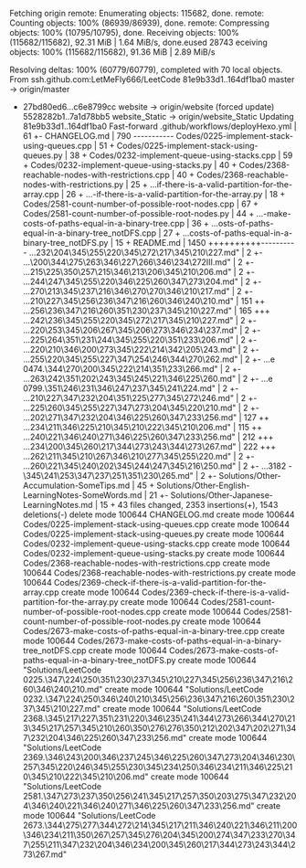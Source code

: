 Fetching origin
remote: Enumerating objects: 115682, done.
remote: Counting objects: 100% (86939/86939), done.
remote: Compressing objects: 100% (10795/10795), done.
Receiving objects: 100% (115682/115682), 92.31 MiB | 1.64 MiB/s, done.eused 28743 eceiving objects: 100% (115682/115682), 91.36 MiB | 2.89 MiB/s    

Resolving deltas: 100% (60779/60779), completed with 70 local objects.
From ssh.github.com:LetMeFly666/LeetCode
   81e9b33d1..164df1ba0  master         -> origin/master
 + 27bd80ed6...c6e8799cc website        -> origin/website  (forced update)
   5528282b1..7a1d78bb5  website_Static -> origin/website_Static
Updating 81e9b33d1..164df1ba0
Fast-forward
 .github/workflows/deployHexo.yml                   |   61 +-
 CHANGELOG.md                                       |  790 -----------
 Codes/0225-implement-stack-using-queues.cpp        |   51 +
 Codes/0225-implement-stack-using-queues.py         |   38 +
 Codes/0232-implement-queue-using-stacks.cpp        |   59 +
 Codes/0232-implement-queue-using-stacks.py         |   40 +
 Codes/2368-reachable-nodes-with-restrictions.cpp   |   40 +
 Codes/2368-reachable-nodes-with-restrictions.py    |   25 +
 ...if-there-is-a-valid-partition-for-the-array.cpp |   26 +
 ...-if-there-is-a-valid-partition-for-the-array.py |   18 +
 Codes/2581-count-number-of-possible-root-nodes.cpp |   67 +
 Codes/2581-count-number-of-possible-root-nodes.py  |   44 +
 ...-make-costs-of-paths-equal-in-a-binary-tree.cpp |   36 +
 ...osts-of-paths-equal-in-a-binary-tree_notDFS.cpp |   27 +
 ...costs-of-paths-equal-in-a-binary-tree_notDFS.py |   15 +
 README.md                                          | 1450 ++++++++++----------
 ...232\204\345\255\220\345\272\217\345\210\227.md" |    2 +-
 ...\200\344\275\263\346\227\266\346\234\272III.md" |    2 +-
 ...215\225\350\257\215\346\213\206\345\210\206.md" |    2 +-
 ...244\247\345\255\220\346\225\260\347\273\204.md" |    2 +-
 ...270\213\345\237\216\346\270\270\346\210\217.md" |    2 +-
 ...210\227\345\256\236\347\216\260\346\240\210.md" |  151 ++
 ...256\236\347\216\260\351\230\237\345\210\227.md" |  165 +++
 ...242\236\345\255\220\345\272\217\345\210\227.md" |    2 +-
 ...220\253\345\206\267\345\206\273\346\234\237.md" |    2 +-
 ...225\264\351\231\244\345\255\220\351\233\206.md" |    2 +-
 ...220\210\346\200\273\345\222\214\342\205\243.md" |    2 +-
 ...255\220\345\255\227\347\254\246\344\270\262.md" |    2 +-
 ...e 0474.\344\270\200\345\222\214\351\233\266.md" |    2 +-
 ...263\242\351\202\243\345\245\221\346\225\260.md" |    2 +-
 ...e 0799.\351\246\231\346\247\237\345\241\224.md" |    2 +-
 ...210\227\347\232\204\351\225\277\345\272\246.md" |    2 +-
 ...225\260\345\255\227\347\273\204\345\220\210.md" |    2 +-
 ...202\271\347\232\204\346\225\260\347\233\256.md" |  127 ++
 ...234\211\346\225\210\345\210\222\345\210\206.md" |  115 ++
 ...240\221\346\240\271\346\225\260\347\233\256.md" |  212 +++
 ...234\200\345\260\217\344\273\243\344\273\267.md" |  222 +++
 ...262\211\345\210\267\346\210\277\345\255\220.md" |    2 +-
 ...260\221\345\240\202\345\244\247\345\216\250.md" |    2 +-
 ...3182 - \345\241\253\347\237\251\351\230\265.md" |    2 +-
 Solutions/Other-Accumulation-SomeTips.md           |   45 +
 Solutions/Other-English-LearningNotes-SomeWords.md |   21 +-
 Solutions/Other-Japanese-LearningNotes.md          |   15 +
 43 files changed, 2353 insertions(+), 1543 deletions(-)
 delete mode 100644 CHANGELOG.md
 create mode 100644 Codes/0225-implement-stack-using-queues.cpp
 create mode 100644 Codes/0225-implement-stack-using-queues.py
 create mode 100644 Codes/0232-implement-queue-using-stacks.cpp
 create mode 100644 Codes/0232-implement-queue-using-stacks.py
 create mode 100644 Codes/2368-reachable-nodes-with-restrictions.cpp
 create mode 100644 Codes/2368-reachable-nodes-with-restrictions.py
 create mode 100644 Codes/2369-check-if-there-is-a-valid-partition-for-the-array.cpp
 create mode 100644 Codes/2369-check-if-there-is-a-valid-partition-for-the-array.py
 create mode 100644 Codes/2581-count-number-of-possible-root-nodes.cpp
 create mode 100644 Codes/2581-count-number-of-possible-root-nodes.py
 create mode 100644 Codes/2673-make-costs-of-paths-equal-in-a-binary-tree.cpp
 create mode 100644 Codes/2673-make-costs-of-paths-equal-in-a-binary-tree_notDFS.cpp
 create mode 100644 Codes/2673-make-costs-of-paths-equal-in-a-binary-tree_notDFS.py
 create mode 100644 "Solutions/LeetCode 0225.\347\224\250\351\230\237\345\210\227\345\256\236\347\216\260\346\240\210.md"
 create mode 100644 "Solutions/LeetCode 0232.\347\224\250\346\240\210\345\256\236\347\216\260\351\230\237\345\210\227.md"
 create mode 100644 "Solutions/LeetCode 2368.\345\217\227\351\231\220\346\235\241\344\273\266\344\270\213\345\217\257\345\210\260\350\276\276\350\212\202\347\202\271\347\232\204\346\225\260\347\233\256.md"
 create mode 100644 "Solutions/LeetCode 2369.\346\243\200\346\237\245\346\225\260\347\273\204\346\230\257\345\220\246\345\255\230\345\234\250\346\234\211\346\225\210\345\210\222\345\210\206.md"
 create mode 100644 "Solutions/LeetCode 2581.\347\273\237\350\256\241\345\217\257\350\203\275\347\232\204\346\240\221\346\240\271\346\225\260\347\233\256.md"
 create mode 100644 "Solutions/LeetCode 2673.\344\275\277\344\272\214\345\217\211\346\240\221\346\211\200\346\234\211\350\267\257\345\276\204\345\200\274\347\233\270\347\255\211\347\232\204\346\234\200\345\260\217\344\273\243\344\273\267.md"
